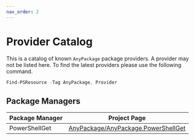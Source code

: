 ```yaml
---
nav_order: 2
---
```


# Provider Catalog

This is a catalog of known `AnyPackage` package providers.
A provider may not be listed here.
To find the latest providers please use the following command.

```powershell
Find-PSResource -Tag AnyPackage, Provider
```

## Package Managers

| Package Manager | Project Page    |
| --------------- | --------------- |
| PowerShellGet   | [AnyPackage/AnyPackage.PowerShellGet](https://github.com/AnyPackage/AnyPackage.PowerShellGet) |
